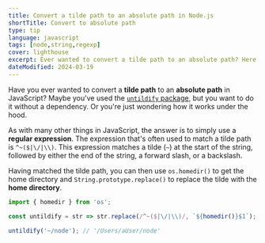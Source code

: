```yaml
---
title: Convert a tilde path to an absolute path in Node.js
shortTitle: Convert to absolute path
type: tip
language: javascript
tags: [node,string,regexp]
cover: lighthouse
excerpt: Ever wanted to convert a tilde path to an absolute path? Here's how you can do it in JavaScript.
dateModified: 2024-03-19
---
```


Have you ever wanted to convert a **tilde path** to an **absolute path** in JavaScript? Maybe you've used the [`untildify` package](https://www.npmjs.com/package/untildify), but you want to do it without a dependency. Or you're just wondering how it works under the hood.

As with many other things in JavaScript, the answer is to simply use a **regular expression**. The expression that's often used to match a tilde path is `^~($|\/|\\)`. This expression matches a tilde (`~`) at the start of the string, followed by either the end of the string, a forward slash, or a backslash.

Having matched the tilde path, you can then use `os.homedir()` to get the home directory and `String.prototype.replace()` to replace the tilde with the **home directory**.

```js
import { homedir } from 'os';

const untildify = str => str.replace(/^~($|\/|\\)/, `${homedir()}$1`);

untildify('~/node'); // '/Users/aUser/node'
```
